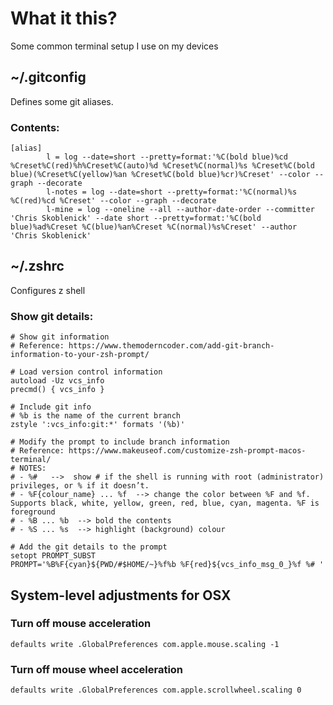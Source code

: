 # What it this?
Some common terminal setup I use on my devices


## ~/.gitconfig
Defines some git aliases.

### Contents:
```
[alias]
        l = log --date=short --pretty=format:'%C(bold blue)%cd %Creset%C(red)%h%Creset%C(auto)%d %Creset%C(normal)%s %Creset%C(bold blue)(%Creset%C(yellow)%an %Creset%C(bold blue)%cr)%Creset' --color --graph --decorate
        l-notes = log --date=short --pretty=format:'%C(normal)%s %C(red)%cd %Creset' --color --graph --decorate
        l-mine = log --oneline --all --author-date-order --committer 'Chris Skoblenick' --date short --pretty=format:'%C(bold blue)%ad%Creset %C(blue)%an%Creset %C(normal)%s%Creset' --author 'Chris Skoblenick'
```

## ~/.zshrc
Configures z shell

### Show git details:
```
# Show git information
# Reference: https://www.themoderncoder.com/add-git-branch-information-to-your-zsh-prompt/

# Load version control information
autoload -Uz vcs_info
precmd() { vcs_info }

# Include git info
# %b is the name of the current branch
zstyle ':vcs_info:git:*' formats '(%b)'

# Modify the prompt to include branch information
# Reference: https://www.makeuseof.com/customize-zsh-prompt-macos-terminal/
# NOTES:
# - %#   -->  show # if the shell is running with root (administrator) privileges, or % if it doesn’t.
# - %F{colour_name} ... %f  --> change the color between %F and %f. Supports black, white, yellow, green, red, blue, cyan, magenta. %F is foreground
# - %B ... %b  --> bold the contents
# - %S ... %s  --> highlight (background) colour

# Add the git details to the prompt
setopt PROMPT_SUBST
PROMPT='%B%F{cyan}${PWD/#$HOME/~}%f%b %F{red}${vcs_info_msg_0_}%f %# '
```

## System-level adjustments for OSX
### Turn off mouse acceleration
```
defaults write .GlobalPreferences com.apple.mouse.scaling -1
```
### Turn off mouse wheel acceleration
```
defaults write .GlobalPreferences com.apple.scrollwheel.scaling 0
```
